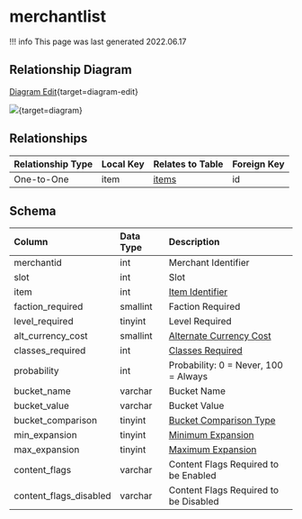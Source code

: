 # merchantlist

!!! info
	This page was last generated 2022.06.17

## Relationship Diagram

[Diagram Edit](https://mermaid.live/edit#eyJjb2RlIjoiZXJEaWFncmFtXG4gICAgbWVyY2hhbnRsaXN0IHtcbiAgICAgICAgaW50IGl0ZW1cbiAgICAgICAgaW50IG1lcmNoYW50aWRcbiAgICB9XG4gICAgaXRlbXMge1xuICAgICAgICBpbnQgaWRcbiAgICB9XG4gICAgbWVyY2hhbnRsaXN0IHx8LS1veyBpdGVtcyA6IE9uZS10by1PbmVcblxuIiwibWVybWFpZCI6eyJ0aGVtZSI6ImRlZmF1bHQifSwidXBkYXRlRWRpdG9yIjp0cnVlLCJhdXRvU3luYyI6dHJ1ZSwidXBkYXRlRGlhZ3JhbSI6dHJ1ZX0=){target=diagram-edit}

[![](https://mermaid.ink/img/eyJjb2RlIjoiZXJEaWFncmFtXG4gICAgbWVyY2hhbnRsaXN0IHtcbiAgICAgICAgaW50IGl0ZW1cbiAgICAgICAgaW50IG1lcmNoYW50aWRcbiAgICB9XG4gICAgaXRlbXMge1xuICAgICAgICBpbnQgaWRcbiAgICB9XG4gICAgbWVyY2hhbnRsaXN0IHx8LS1veyBpdGVtcyA6IE9uZS10by1PbmVcblxuIiwibWVybWFpZCI6eyJ0aGVtZSI6ImRlZmF1bHQifSwidXBkYXRlRWRpdG9yIjp0cnVlLCJhdXRvU3luYyI6dHJ1ZSwidXBkYXRlRGlhZ3JhbSI6dHJ1ZX0=)](https://mermaid.ink/img/eyJjb2RlIjoiZXJEaWFncmFtXG4gICAgbWVyY2hhbnRsaXN0IHtcbiAgICAgICAgaW50IGl0ZW1cbiAgICAgICAgaW50IG1lcmNoYW50aWRcbiAgICB9XG4gICAgaXRlbXMge1xuICAgICAgICBpbnQgaWRcbiAgICB9XG4gICAgbWVyY2hhbnRsaXN0IHx8LS1veyBpdGVtcyA6IE9uZS10by1PbmVcblxuIiwibWVybWFpZCI6eyJ0aGVtZSI6ImRlZmF1bHQifSwidXBkYXRlRWRpdG9yIjp0cnVlLCJhdXRvU3luYyI6dHJ1ZSwidXBkYXRlRGlhZ3JhbSI6dHJ1ZX0=){target=diagram}

## Relationships

| Relationship Type | Local Key | Relates to Table | Foreign Key |
| :--- | :--- | :--- | :--- |
| One-to-One | item | [items](../../schema/items/items.md) | id |


## Schema

| Column | Data Type | Description |
| :--- | :--- | :--- |
| merchantid | int | Merchant Identifier |
| slot | int | Slot |
| item | int | [Item Identifier](../../schema/items/items.md) |
| faction_required | smallint | Faction Required |
| level_required | tinyint | Level Required |
| alt_currency_cost | smallint | [Alternate Currency Cost](../../schema/alternate-currency/alternate_currency.md) |
| classes_required | int | [Classes Required](../../../../server/player/class-list) |
| probability | int | Probability: 0 = Never, 100 = Always |
| bucket_name | varchar | Bucket Name |
| bucket_value | varchar | Bucket Value |
| bucket_comparison | tinyint | [Bucket Comparison Type](../../../../server/scripting/merchant-data-buckets) |
| min_expansion | tinyint | [Minimum Expansion](../../../../server/operation/expansion-list) |
| max_expansion | tinyint | [Maximum Expansion](../../../../server/operation/expansion-list) |
| content_flags | varchar | Content Flags Required to be Enabled |
| content_flags_disabled | varchar | Content Flags Required to be Disabled |

